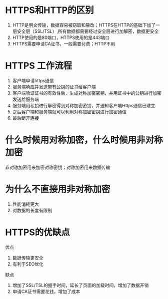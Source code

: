# HTTPS和HTTP的区别

1. HTTP是明文传输，数据容易被窃取和篡改；HTTPS在HTTP的基础下加了一层安全层（SSL/TSL）,所有数据都需要经过安全层进行加解密，数据更安全
2. HTTP使用的是80端口，HTTPS使用的是443端口
3. HTTPS需要申请CA证书，一般需要付费；HTTP不用

# HTTPS 工作流程

1. 客户端申请https通信
2. 服务端响应并发送带有公钥的证书给客户端
3. 客户端验证证书的有效性后，生成对称加密密钥，并用证书中的公钥进行加密发送给服务端
4. 服务端用私钥进行解密得到对称加密密钥，并通知客户端Https通信已建立
5. 之后客户端和服务端就可以利用对称加密密钥进行加密通信
6. 最后断开连接

# 什么时候用对称加密，什么时候用非对称加密

非对称加密用来加密对称密钥；对称加密用来数据传输

# 为什么不直接用非对称加密

1. 性能消耗更大
2. 对数据的长度有限制


# HTTPS的优缺点

优点

1. 数据传输更安全
2. 有利于SEO优化

缺点

1. 增加了SSL/TSL的握手时间，延长了页面的加载时间，增加了数据开销
2. 申请CA证书需要花钱，增加了成本
